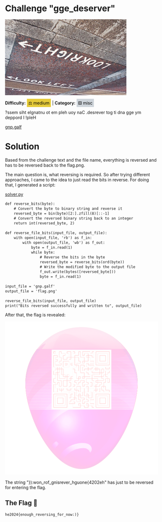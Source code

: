 # Challenge "gge_deserver"
<img src="banner.jpg" width="400px" alt="Banner Image" /><br/>

**Difficulty:** <span style="background-color: #e6cb39; padding: 5px; color: black;">⚖️ medium</span> | **Category:** <span style="background-color: #ced4da; padding: 5px; color: black;">⚄ misc</span>

?ssem siht elgnatnu ot em pleh uoy naC .desrever tog ti dna gge ym deppord I !pleH

[gnp.galf](gnp.galf)


# Solution
Based from the challenge text and the file name, everything is reversed and has to be reversed back to the flag.png.

The main question is, what reversing is required. So after trying different approaches, I came to the idea to just read the bits in reverse. For doing that, I generated a script:

[solver.py](solver.py)

    def reverse_bits(byte):
        # Convert the byte to binary string and reverse it
        reversed_byte = bin(byte)[2:].zfill(8)[::-1]
        # Convert the reversed binary string back to an integer
        return int(reversed_byte, 2)

    def reverse_file_bits(input_file, output_file):
        with open(input_file, 'rb') as f_in:
            with open(output_file, 'wb') as f_out:
                byte = f_in.read(1)
                while byte:
                    # Reverse the bits in the byte
                    reversed_byte = reverse_bits(ord(byte))
                    # Write the modified byte to the output file
                    f_out.write(bytes([reversed_byte]))
                    byte = f_in.read(1)

    input_file = 'gnp.galf'
    output_file = 'flag.png'

    reverse_file_bits(input_file, output_file)
    print("Bits reversed successfully and written to", output_file)

After that, the flag is revealed:

![flag.png](flag.png)

The string "}):won_rof_gnisrever_hguone{4202eh" has just to be reversed for entering the flag.

## The Flag 🚩
    he2024{enough_reversing_for_now:)}
